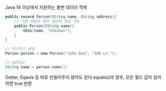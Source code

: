 Java 14 이상에서 지원하는 불변 데이터 객체
```java
public record Person(String name, String address){
	// 기본 생성자 외의 생성자 생성 가능
	public Person(String name){
		this(name, "Unknown");
	}
}

// 인스턴스 생성
Person person = new Person("John Doe", "100 Ln.");

// getter
String name = person.name();
```
Getter, Eqauls 등 따로 만들어주지 않아도 된다
equals()의 경우, 모든 필드 값이 일치하면 true 반환